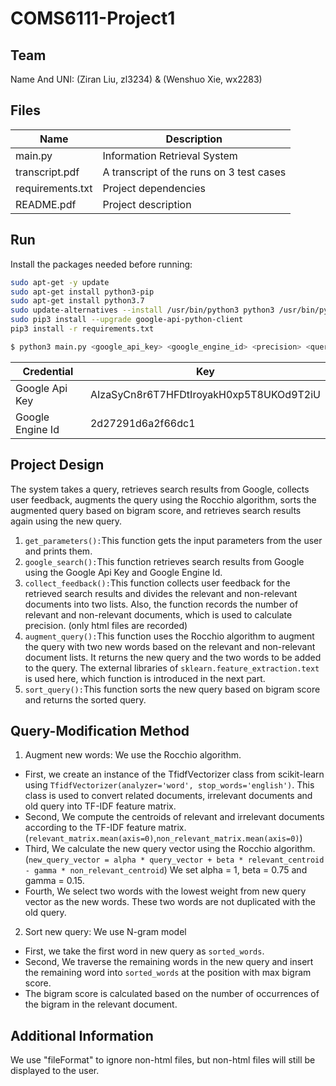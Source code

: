 # COMS6111-Project1

## Team
Name And UNI: (Ziran Liu, zl3234) & (Wenshuo Xie, wx2283)

## Files
Name | Description
--- | ---
main.py | Information Retrieval System
transcript.pdf | A transcript of the runs on 3 test cases
requirements.txt | Project dependencies
README.pdf | Project description

## Run

Install the packages needed before running:

```bash
sudo apt-get -y update
sudo apt-get install python3-pip
sudo apt-get install python3.7
sudo update-alternatives --install /usr/bin/python3 python3 /usr/bin/python3.7 1
sudo pip3 install --upgrade google-api-python-client
pip3 install -r requirements.txt
```

```bash
$ python3 main.py <google_api_key> <google_engine_id> <precision> <query>
```

Credential | Key
--- | ---
Google Api Key | AIzaSyCn8r6T7HFDtIroyakH0xp5T8UKOd9T2iU
Google Engine Id | 2d27291d6a2f66dc1

## Project Design
The system takes a query, retrieves search results from Google, collects user feedback, augments the query using the Rocchio algorithm, sorts the augmented query based on bigram score, and retrieves search results again using the new query.
1. ``get_parameters():``This function gets the input parameters from the user and prints them.
2. ``google_search():``This function retrieves search results from Google using the Google Api Key and Google Engine Id.
3. ``collect_feedback():``This function collects user feedback for the retrieved search results and divides the relevant and non-relevant documents into two lists. Also, the function records the number of relevant and non-relevant documents, which is used to calculate precision. (only html files are recorded)
4. ``augment_query():``This function uses the Rocchio algorithm to augment the query with two new words based on the relevant and non-relevant document lists. It returns the new query and the two words to be added to the query. The external libraries of ``sklearn.feature_extraction.text`` is used here, which function is introduced in the next part.
5. ``sort_query():``This function sorts the new query based on bigram score and returns the sorted query.

## Query-Modification Method
1. Augment new words: We use the Rocchio algorithm. 
  - First, we create an instance of the TfidfVectorizer class from scikit-learn using ``TfidfVectorizer(analyzer='word', stop_words='english')``. This class is used to convert related documents, irrelevant documents and old query into TF-IDF feature matrix.
  - Second, We compute the centroids of relevant and irrelevant documents according to the TF-IDF feature matrix.(``relevant_matrix.mean(axis=0)``,``non_relevant_matrix.mean(axis=0)``)
  - Third, We calculate the new query vector using the Rocchio algorithm. (``new_query_vector = alpha * query_vector + beta * relevant_centroid - gamma * non_relevant_centroid``) We set alpha = 1, beta = 0.75 and gamma = 0.15.
  - Fourth, We select two words with the lowest weight from new query vector as the new words. These two words are not duplicated with the old query.
  
2. Sort new query: We use N-gram model
  - First, we take the first word in new query as ``sorted_words``.
  - Second, We traverse the remaining words in the new query and insert the remaining word into ``sorted_words`` at the position with max bigram score.
  - The bigram score is calculated based on the number of occurrences of the bigram in the relevant document.

## Additional Information
We use "fileFormat" to ignore non-html files, but non-html files will still be displayed to the user.
